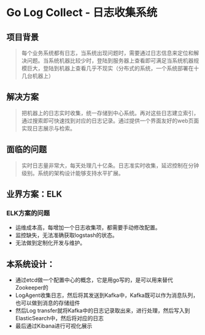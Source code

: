 # Go Log Collect - 日志收集系统

## 项目背景
> 每个业务系统都有日志，当系统出现问题时，需要通过日志信息来定位和解决问题。当系统机器比较少时，登陆到服务器上查看即可满足当系统机器规模巨大，登陆到机器上查看几乎不现实（分布式的系统，一个系统部署在十几台机器上）

## 解决方案
>把机器上的日志实时收集，统一存储到中心系统。再对这些日志建立索引，通过搜索即可快速找到对应的日志记录。通过提供一个界面友好的web页面实现日志展示与检索。

## 面临的问题
> 实时日志量非常大，每天处理几十亿条。日志准实时收集，延迟控制在分钟级别。系统的架构设计能够支持水平扩展。

## 业界方案：ELK
### ELK方案的问题
* 运维成本高，每增加一个日志收集项，都需要手动修改配置。 
* 监控缺失，无法准确获取logstash的状态。 
* 无法做到定制化开发与维护。

## 本系统设计：
* 通过etcd做一个配置中心的概念，它是用go写的，是可以用来替代Zookeeper的
* LogAgent收集日志，然后将其发送到Kafka中，Kafka既可以作为消息队列，也可以做到消息的存储组件
* 然后Log transfer就将Kafka中的日志记录取出来，进行处理，然后写入到ElasticSearch中，然后将对应的日志
* 最后通过Kibana进行可视化展示

